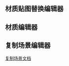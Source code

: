 ## 材质贴图替换编辑器

## 材质编辑器

## 复制场景编辑器

[复制场景文档](https://github.com/xieliujian/com.spacetime.tool/blob/main/Markdown/CopyScene.md)
